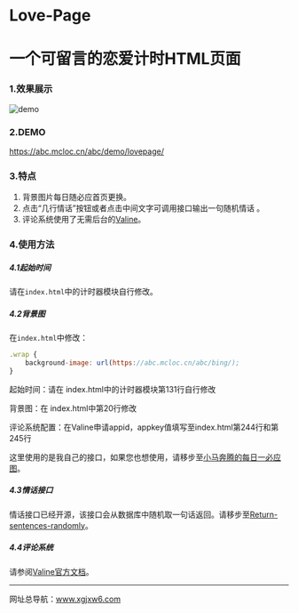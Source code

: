 # Love-Page
# 一个可留言的恋爱计时HTML页面

### 1.效果展示

![demo](img/image.png)

### 2.DEMO

https://abc.mcloc.cn/abc/demo/lovepage/

### 3.特点

1. 背景图片每日随必应首页更换。
2. 点击“几行情话”按钮或者点击中间文字可调用接口输出一句随机情话 。
3. 评论系统使用了无需后台的[Valine](https://valine.js.org/)。

### 4.使用方法

##### 4.1起始时间

请在`index.html`中的计时器模块自行修改。

##### 4.2背景图

在`index.html`中修改：

```js
.wrap {
	background-image: url(https://abc.mcloc.cn/abc/bing/);
}
```
起始时间：请在 index.html中的计时器模块第131行自行修改

背景图：在 index.html中第20行修改

评论系统配置：在Valine申请appid，appkey值填写至index.html第244行和第245行

这里使用的是我自己的接口，如果您也想使用，请移步至[小马奔腾的每日一必应图](https://blog.mcloc.cn/archives/190.html)。

##### 4.3情话接口

情话接口已经开源，该接口会从数据库中随机取一句话返回。请移步至[Return-sentences-randomly](https://github.com/androidmumo/Return-sentences-randomly)。

##### 4.4评论系统

请参阅[Valine官方文档](https://valine.js.org/quickstart.html)。

----------------------------------------------------

网址总导航：www.xgjxw6.com